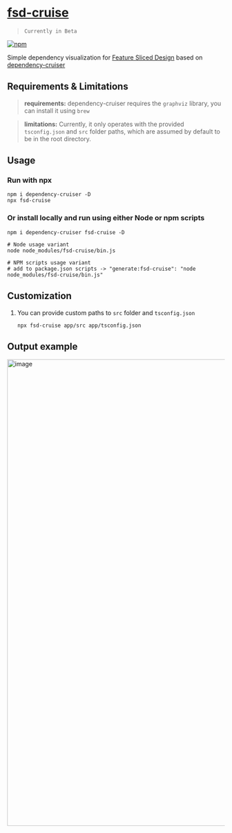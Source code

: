 # [fsd-cruise](https://www.npmjs.com/package/fsd-cruise)

> `Currently in Beta`

[npm]: https://www.npmjs.com/package/fsd-cruise

[![npm](https://img.shields.io/npm/v/fsd-cruise?style=flat-square)][npm]

Simple dependency visualization for [Feature Sliced Design](https://feature-sliced.design/) based on [dependency-cruiser](https://www.npmjs.com/package/dependency-cruiser)

## Requirements & Limitations

> **requirements:** dependency-cruiser requires the `graphviz` library, you can install it using `brew`

> **limitations:** Currently, it only operates with the provided `tsconfig.json` and `src` folder paths, which are assumed by default to be in the root directory.

## Usage

### Run with npx

```shell
npm i dependency-cruiser -D
npx fsd-cruise
```

### Or install locally and run using either Node or npm scripts

```shell
npm i dependency-cruiser fsd-cruise -D

# Node usage variant
node node_modules/fsd-cruise/bin.js

# NPM scripts usage variant
# add to package.json scripts -> "generate:fsd-cruise": "node node_modules/fsd-cruise/bin.js"
```

## Customization

1. You can provide custom paths to `src` folder and `tsconfig.json`
    ```shell
    npx fsd-cruise app/src app/tsconfig.json
    ```

## Output example
<img width="1078" alt="image" src="https://github.com/s4ff0x/fsd-cruise/assets/46251157/187837b4-5f79-425a-8e86-b34fa90e7a48">
